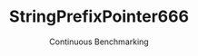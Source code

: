---
layout: docu
title: StringPrefixPointer666
subtitle: Continuous Benchmarking
selected: String
expanded: Benchmarking
benchmark: /individual_results/StringPrefixPointer666.html
---